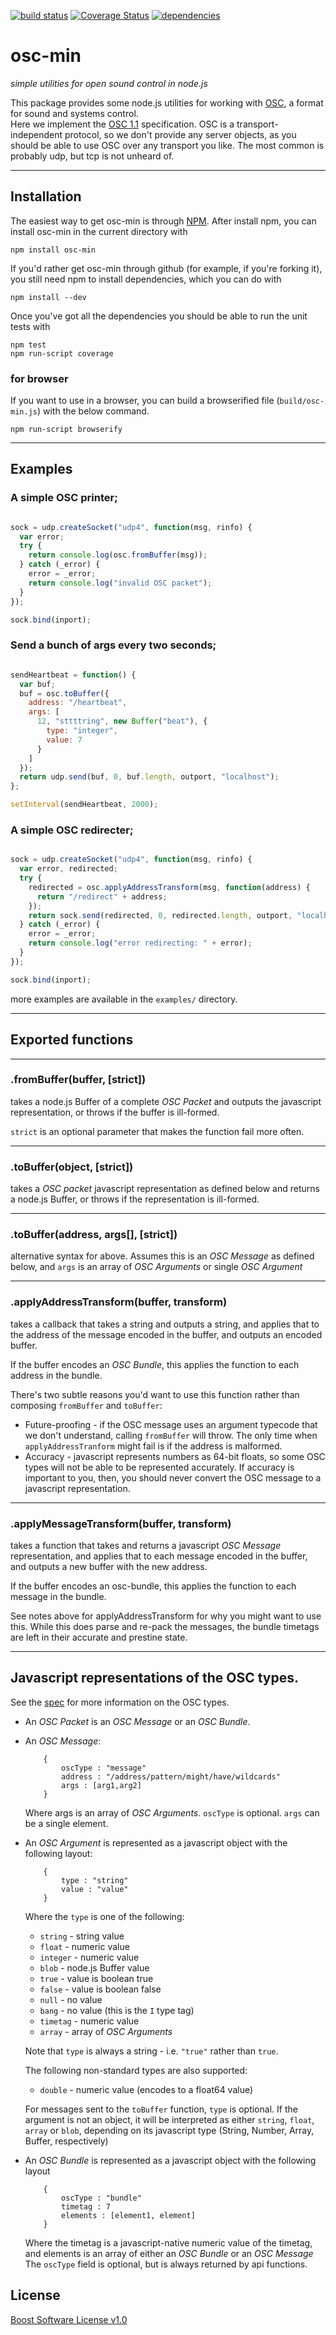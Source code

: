 [![build status](https://secure.travis-ci.org/russellmcc/node-osc-min.png)](http://travis-ci.org/russellmcc/node-osc-min) [![Coverage Status](https://coveralls.io/repos/russellmcc/node-osc-min/badge.png?branch=master)](https://coveralls.io/r/russellmcc/node-osc-min?branch=master) [![dependencies](https://david-dm.org/russellmcc/node-osc-min.png)](https://david-dm.org/russellmcc/node-osc-min)
# osc-min

_simple utilities for open sound control in node.js_

This package provides some node.js utilities for working with 
[OSC](http://opensoundcontrol.org/), a format for sound and systems control.  
Here we implement the [OSC 1.1][spec11] specification.  OSC is a transport-independent
protocol, so we don't provide any server objects, as you should be able to 
use OSC over any transport you like.  The most common is probably udp, but tcp
is not unheard of.

[spec11]: http://opensoundcontrol.org/spec-1_1

----
## Installation
 
The easiest way to get osc-min is through [NPM](http://npmjs.org).
After install npm, you can install osc-min in the current directory with
 
```
npm install osc-min
```
 
If you'd rather get osc-min through github (for example, if you're forking
it), you still need npm to install dependencies, which you can do with
 
```
npm install --dev
```
 
Once you've got all the dependencies you should be able to run the unit
tests with 
 
```
npm test
npm run-script coverage
```

### for browser
If you want to use in a browser, you can build a browserified file (`build/osc-min.js`) with the below command.

```
npm run-script browserify
```

----
## Examples
### A simple OSC printer;
```javascript

sock = udp.createSocket("udp4", function(msg, rinfo) {
  var error;
  try {
    return console.log(osc.fromBuffer(msg));
  } catch (_error) {
    error = _error;
    return console.log("invalid OSC packet");
  }
});

sock.bind(inport);

```
### Send a bunch of args every two seconds;
```javascript

sendHeartbeat = function() {
  var buf;
  buf = osc.toBuffer({
    address: "/heartbeat",
    args: [
      12, "sttttring", new Buffer("beat"), {
        type: "integer",
        value: 7
      }
    ]
  });
  return udp.send(buf, 0, buf.length, outport, "localhost");
};

setInterval(sendHeartbeat, 2000);

```
### A simple OSC redirecter;
```javascript

sock = udp.createSocket("udp4", function(msg, rinfo) {
  var error, redirected;
  try {
    redirected = osc.applyAddressTransform(msg, function(address) {
      return "/redirect" + address;
    });
    return sock.send(redirected, 0, redirected.length, outport, "localhost");
  } catch (_error) {
    error = _error;
    return console.log("error redirecting: " + error);
  }
});

sock.bind(inport);

```


more examples are available in the `examples/` directory.

----
## Exported functions

------
### .fromBuffer(buffer, [strict])
takes a node.js Buffer of a complete _OSC Packet_ and 
outputs the javascript representation, or throws if the buffer is ill-formed.

`strict` is an optional parameter that makes the function fail more often.

----
### .toBuffer(object, [strict])
takes a _OSC packet_ javascript representation as defined below and returns
a node.js Buffer, or throws if the representation is ill-formed.

----
### .toBuffer(address, args[], [strict])
alternative syntax for above.  Assumes this is an _OSC Message_ as defined below, 
and `args` is an array of _OSC Arguments_ or single _OSC Argument_

----
### .applyAddressTransform(buffer, transform)
takes a callback that takes a string and outputs a string,
and applies that to the address of the message encoded in the buffer,
and outputs an encoded buffer.

If the buffer encodes an _OSC Bundle_, this applies the function to each address 
in the bundle.

There's two subtle reasons you'd want to use this function rather than 
composing `fromBuffer` and `toBuffer`:
  - Future-proofing - if the OSC message uses an argument typecode that
    we don't understand, calling `fromBuffer` will throw.  The only time
    when `applyAddressTranform` might fail is if the address is malformed.
  - Accuracy - javascript represents numbers as 64-bit floats, so some
    OSC types will not be able to be represented accurately.  If accuracy
    is important to you, then, you should never convert the OSC message to a
    javascript representation.

----
### .applyMessageTransform(buffer, transform)
takes a function that takes and returns a javascript _OSC Message_ representation,
and applies that to each message encoded in the buffer,
and outputs a new buffer with the new address.

If the buffer encodes an osc-bundle, this applies the function to each message 
in the bundle.

See notes above for applyAddressTransform for why you might want to use this.
While this does parse and re-pack the messages, the bundle timetags are left
in their accurate and prestine state.

----
## Javascript representations of the OSC types.  
See the [spec][spec] for more information on the OSC types.

+ An _OSC Packet_ is an _OSC Message_ or an _OSC Bundle_.

+ An _OSC Message_:

          {
              oscType : "message"
              address : "/address/pattern/might/have/wildcards"
              args : [arg1,arg2]
          }

   Where args is an array of _OSC Arguments_.  `oscType` is optional.
   `args` can be a single element.

+ An _OSC Argument_ is represented as a javascript object with the following layout:

          {
              type : "string"
              value : "value"
          }

   Where the `type` is one of the following:
   + `string` - string value
   + `float` - numeric value
   + `integer` - numeric value
   + `blob` - node.js Buffer value
   + `true` - value is boolean true
   + `false` - value is boolean false
   + `null` - no value
   + `bang` - no value (this is the `I` type tag)
   + `timetag` - numeric value
   + `array` - array of _OSC Arguments_

   Note that `type` is always a string - i.e. `"true"` rather than `true`.
  
   The following non-standard types are also supported:
   + `double` - numeric value (encodes to a float64 value)

   
   For messages sent to the `toBuffer` function, `type` is optional.
   If the argument is not an object, it will be interpreted as either
   `string`, `float`, `array` or `blob`, depending on its javascript type
   (String, Number, Array, Buffer, respectively)

+ An _OSC Bundle_ is represented as a javascript object with the following layout

          {
              oscType : "bundle"
              timetag : 7
              elements : [element1, element]
          }

  Where the timetag is a javascript-native numeric value of the timetag,
  and elements is an array of either an _OSC Bundle_ or an _OSC Message_
  The `oscType` field is optional, but is always returned by api functions.

[spec]: http://opensoundcontrol.org/spec-1_0

## License

<a href="http://www.boost.org/LICENSE_1_0.txt" rel="license">Boost Software License v1.0</a>
